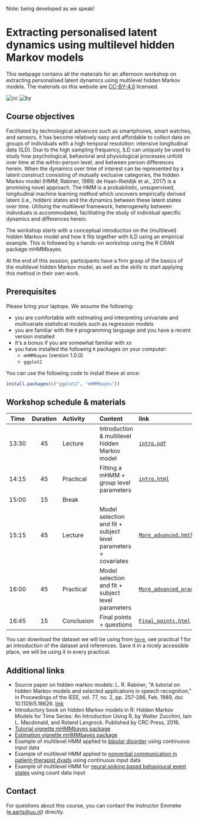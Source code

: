 Note: being developed as we speak! 

# Extracting personalised latent dynamics using multilevel hidden Markov models
This webpage contains all the materials for an afternoon workshop on extracting personalised latent dynamics using multilevel hidden Markov models. The materials on this website are [CC-BY-4.0](https://creativecommons.org/licenses/by/4.0/) licensed.

![cc](https://mirrors.creativecommons.org/presskit/icons/cc.svg) ![by](https://mirrors.creativecommons.org/presskit/icons/by.svg)


## Course objectives

Facilitated by technological advances such as smartphones, smart watches, and sensors, it has become relatively easy and affordable to collect data on groups of individuals with a high temporal resolution: intensive longitudinal data (ILD). Due to the high sampling frequency, ILD can uniquely be used to study how psychological, behavioral and physiological processes unfold over time at the within-person level, and between person differences herein. When the dynamics over time of interest can be represented by a latent construct consisting of mutually exclusive categories, the hidden Markov model (HMM; Rabiner, 1989; de Haan-Rietdijk et al., 2017) is a promising novel approach. The HMM is a probabilistic, unsupervised, longitudinal machine learning method which uncovers empirically derived latent (i.e., hidden) states and the dynamics between these latent states over time. Utilising the multilevel framework, heterogeneity between individuals is accommodated, facilitating the study of individual specific dynamics and differences herein.

The workshop starts with a conceptual introduction on the (multilevel) hidden Markov model and how it fits together with ILD using an empirical example. This is followed by a hands-on workshop using the R CRAN package mHMMbayes. 

At the end of this session, participants have a firm grasp of the basics of the multilevel hidden Markov model, as well as the skills to start applying this method in their own work.


## Prerequisites

Please bring your laptops. We assume the following:

- you are comfortable with estimating and interpreting univariate and multivariate statistical models such as regression models
- you are familiar with the `R` programming language and you have a recent version installed
- it's a bonus if you are somewhat familiar with xx
- you have installed the following `R` packages on your computer:
  - `mHMMbayes` (version 1.0.0)
  - `ggplot2`

You can use the following code to install these at once:
```r
install.packages(c("ggplot2", "mHMMbayes"))
```
  

## Workshop schedule & materials

| Time  | Duration | Activity     | Content                                                         | link |
| :---: | :------: | :----------- | :-------------------------------------------------------------- | :--- |
| 13:30 | 45       | Lecture      | Introduction & multilevel hidden Markov model                   | [`intro.pdf`](./lectures/01_introduction/Intro.html) |
| 14:15 | 45       | Practical    | Fitting a mHMM + group level parameters                         | [`intro.html`](./practicals/01_introduction/Intro_pract.html) |
| 15:00 | 15       | Break        |                                                                 |      |
| 15:15 | 45       | Lecture      | Model selection and fit + subject level parameters + covariates | [`More_advanced.hmtl`](./lectures/02_More_advanced/More_advanced.html) |
| 16:00 | 45       | Practical    | Model selection and fit + subject level parameters              | [`More_advanced_pract.html`](./practicals/02_more_advanced/More_advanced_pract.html) |
| 16:45 | 15       | Conclusion   | Final points + questions                                        |  [`Final_points.html`](./lectures/03_final_points/Final_points.html)    |

You can download the dataset we will be using from [`here`](https://github.com/jmbh/EmotionTimeSeries/tree/master/DataClean/Rowland2020), see practical 1 for an introduction of the dataset and references. Save it in a nicely accessible place, we will be using it in every practical.


## Additional links

- Source paper on hidden markov models: L. R. Rabiner, "A tutorial on hidden Markov models and selected applications in speech recognition," in Proceedings of the IEEE, vol. 77, no. 2, pp. 257-286, Feb. 1989, doi: 10.1109/5.18626.  [link](https://doi.org/10.1109/5.18626)
- Introductory book on hidden Markov models in R:  Hidden Markov Models for Time Series: An Introduction Using R, by Walter Zucchini, Iain L. Macdonald, and Roland Langrock. Published by CRC Press, 2016.
- [Tutorial vignette mHMMbayes package](https://cran.r-project.org/web/packages/mHMMbayes/vignettes/tutorial-mhmm.html)
- [Estimation vignette mHMMbayes package](https://cran.r-project.org/web/packages/mHMMbayes/vignettes/estimation-mhmm.pdf)
- Example of multilevel HMM applied to [bipolar disorder](https://osf.io/preprints/psyarxiv/egp82/) using continuous input data
- Example of multilevel HMM applied to [nonverbal communication in patient-therapist dyads](https://doi.org/10.1016/j.jadr.2023.100635) using continuous input data
- Example of multilevel HMM for [neural spiking based behavioural event states](https://doi.org/10.1111/ejn.16065) using count data input


## Contact

For questions about this course, you can contact the instructor Emmeke ([e.aarts@uu.nl](mailto:e.aarts@uu.nl)) directly. 




    

